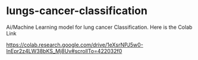 # lungs-cancer-classification
Ai/Machine Learning model for lung cancer Classification. 
Here is the Colab Link

https://colab.research.google.com/drive/1eXsrNPJ5w0-InEpr2z4LW38bKS_Mj8Uv#scrollTo=422032f0
